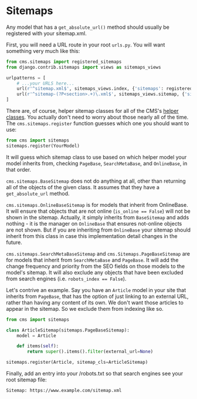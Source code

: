 # Sitemaps

Any model that has a `get_absolute_url()` method should usually be registered with your sitemap.xml.

First, you will need a URL route in your root `urls.py`. You will want something very much like this:

```python
from cms.sitemaps import registered_sitemaps
from django.contrib.sitemaps import views as sitemaps_views

urlpatterns = [
    # ...your URLS here...
    url(r'^sitemap.xml$', sitemaps_views.index, {'sitemaps': registered_sitemaps}, name='django.contrib.sitemaps.views.sitemap'),
    url(r'^sitemap-(?P<section>.+)\.xml$', sitemaps_views.sitemap, {'sitemaps': registered_sitemaps}, name='django.contrib.sitemaps.views.sitemap'),
]
```

There are, of course, helper sitemap classes for all of the CMS's [helper classes](helpers.md).
You actually don't need to worry about those nearly all of the time.
The `cms.sitemaps.register` function guesses which one you should want to use:

```python
from cms import sitemaps
sitemaps.register(YourModel)
```

It will guess which sitemap class to use based on which helper model your model inherits from, checking `PageBase`, `SearchMetaBase`, and `OnlineBase`, in that order.

`cms.sitemaps.BaseSitemap` does not do anything at all, other than returning all of the objects of the given class.
It assumes that they have a `get_absolute_url` method.

`cms.sitemaps.OnlineBaseSitemap` is for models that inherit from OnlineBase.
It will ensure that objects that are not online (`is_online == False`) will not be shown in the sitemap.
Actually, it simply inherits from `BaseSitemap` and adds nothing - it is the manager on `OnlineBase` that ensures not-online objects are not shown.
But if you are inheriting from `OnlineBase` your sitemap should inherit from this class in case this implementation detail changes in the future.

`cms.sitemaps.SearchMetaBaseSitemap` and `cms.Sitemaps.PageBaseSitemap` are for models that inherit from `SearchMetaBase` and `PageBase`.
It will add the change frequency and priority from the SEO fields on those models to the model's sitemap.
It will also exclude any objects that have been excluded from search engines (i.e. `robots_index == False`).

Let's contrive an example.
Say you have an `Article` model in your site that inherits from `PageBase`, that has the option of just linking to an external URL, rather than having any content of its own.
We don't want those articles to appear in the sitemap. So we exclude them from indexing like so.

```python
from cms import sitemaps

class ArticleSitemap(sitemaps.PageBaseSitemap):
    model = Article

    def items(self):
        return super().items().filter(external_url=None)

sitemaps.register(Article, sitemap_cls=ArticleSitemap)
```

Finally, add an entry into your /robots.txt so that search engines see your root sitemap file:

```
Sitemap: https://www.example.com/sitemap.xml
```
